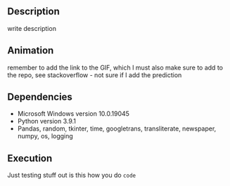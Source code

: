 ## Description 
write description

## Animation
remember to add the link to the GIF, which I must also make sure to add to the repo, see stackoverflow - not sure if I add the prediction

## Dependencies
* Microsoft Windows version 10.0.19045
* Python version 3.9.1
* Pandas, random, tkinter, time, googletrans, transliterate, newspaper, numpy, os, logging

## Execution
Just testing stuff out
is this how you do `code`
